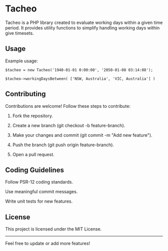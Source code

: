 # Tacheo

Tacheo is a PHP library created to evaluate working days within a given time period.
It provides utility functions to simplify handling working days within give timesets.

## Usage

Example usage:
```
$tacheo = new Tacheo('1940-01-01 0:00:00', '2050-01-08 03:14:08');

$tacheo->workingDaysBetween( ['NSW, Australia', 'VIC, Australia'] )
```

## Contributing

Contributions are welcome! Follow these steps to contribute:

1. Fork the repository.

2. Create a new branch (git checkout -b feature-branch).

3. Make your changes and commit (git commit -m "Add new feature").

4. Push the branch (git push origin feature-branch).

5. Open a pull request.

## Coding Guidelines

Follow PSR-12 coding standards.

Use meaningful commit messages.

Write unit tests for new features.

## License

This project is licensed under the MIT License.

---

Feel free to update or add more features!